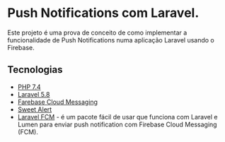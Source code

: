 # Push Notifications com Laravel.

Este projeto é uma prova de conceito de como implementar a funcionalidade de Push Notifications numa aplicação Laravel usando o Firebase.

## Tecnologias
* [PHP 7.4](https://php.net/)
* [Laravel 5.8](https://laravel.com/docs/5.8)
* [Farebase Cloud Messaging](https://firebase.google.com/products/cloud-messaging?hl=pt-br&gclid=Cj0KCQiAnb79BRDgARIsAOVbhRqJQZFXReIvlYpBGbzaNF6sxEEgxFk3vt_GRWhYYz-LDb2e2q7zxnkaAn81EALw_wcB)
* [Sweet Alert](https://sweetalert.js.org/)
* [Laravel FCM](https://github.com/brozot/Laravel-FCM) - é um pacote fácil de usar que funciona com Laravel e Lumen para enviar push notification com Firebase Cloud Messaging (FCM).
